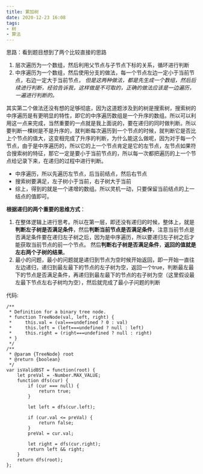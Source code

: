 ```yaml
---
title: 累加树
date: 2020-12-23 16:08
tags: 
- 树
- 算法
---
```


思路：看到题目想到了两个比较直接的思路
1. 层次遍历为一个数组，然后利用父节点与子节点下标的关系，循环进行判断
2. 中序遍历为一个数组，然后使用分支的做法，每一个节点左边一定小于当前节点，右边一定大于当前节点，
*但是这两种做法，都是先生成一个数组，然后后续进行判断，经验告诉我，这样做是不可取的，正确的做法应该是一边遍历，一遍进行判断的。*

其实第二个做法还没有想的足够彻底，因为这道题涉及到的树是搜索树，搜索树的中序遍历是有更明显的特性，即它的中序遍历数组是一个升序的数组。所以可以利用这一点来完成，当然重要的一点就是我上面说的，要在递归的同时做判断。所以要判断一棵树是不是升序的，就判断每次遍历到一个节点的时候，就判断它是否比上个节点的值大，这变相完成了升序的判断，为什么能这么做呢，因为对于每一个节点，由于是中序遍历的，所以它的上一个节点肯定是它的左节点，左节点如果符合搜索树的特征，那它一定是要小于当前节点的，所以每一次都把遍历的上一个节点给记录下来，在递归的过程中进行判断。 

+ 中序遍历，所以先遍历左节点，后当前结点，然后右节点
+ 搜索树要满足，左子树小于当前，右子树大于当前
+ 综上，得到的就是一个递增的数组。所以灵机一动，只要保留当前结点的上一结点的值即可。

**根据递归的两个重要的思维方式**：

1. 在整体逻辑上进行思考。所以在第一层，即还没有递归的时候，整体上，就是**判断左子树是否满足条件**，然后**判断当前节点是否满足条件**，注意当前节点是否满足条件要在递归左子树之后，因为是中序遍历，所以要递归左子树之后才能获取当前节点的前一个节点。 然后**判断右子树是否满足条件**，**返回的值就是左右两个子树的结果**。
2. 最小的问题，最小的问题就是递归到节点为空时候开始返回，即一开始一直往左边递归，递归到最左最下的节点的左子树为空，返回一个true，判断最左最下的节点是否满足条件，再递归到最左最下的节点的右子树为空（这里假设最左最下节点左右子树均为空），然后就完成了最小子问题的判断

代码:
```
/**
 * Definition for a binary tree node.
 * function TreeNode(val, left, right) {
 *     this.val = (val===undefined ? 0 : val)
 *     this.left = (left===undefined ? null : left)
 *     this.right = (right===undefined ? null : right)
 * }
 */
/**
 * @param {TreeNode} root
 * @return {boolean}
 */
var isValidBST = function(root) {
    let preVal = -Number.MAX_VALUE;
    function dfs(cur) {
        if (cur === null) {
            return true;
        }
        
        let left = dfs(cur.left);

        if (cur.val <= preVal) {
            return false;
        }
        preVal = cur.val;

        let right = dfs(cur.right);
        return left && right;
    }
    return dfs(root);
};
```